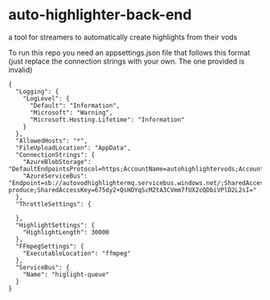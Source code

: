 # auto-highlighter-back-end
a tool for streamers to automatically create highlights from their vods


To run this repo you need an appsettings.json file that follows this format (just replace the connection strings with your own. The one provided is invalid)

```
{
  "Logging": {
    "LogLevel": {
      "Default": "Information",
      "Microsoft": "Warning",
      "Microsoft.Hosting.Lifetime": "Information"
    }
  },
  "AllowedHosts": "*",
  "FileUploadLocation": "AppData",
  "ConnectionStrings": {
    "AzureBlobStorage": "DefaultEndpointsProtocol=https;AccountName=autohighlightervods;AccountKey=vDQgW4DJlIPHzIcIFjofXwf2MOkUN5VJf/uVhEBy3qnYKxj80Fpy8EgGqZ1dcYfGj0eGy36XR8SVv2l2wClJeg==;EndpointSuffix=core.windows.net",
    "AzureServiceBus": "Endpoint=sb://autovodhighlightermq.servicebus.windows.net/;SharedAccessKeyName=consume-produce;SharedAccessKey=675dy2+QsHDYqScMZtA3CVmm7fUX2cQDbiVPlD2L2sI="
  },
  "ThrottleSettings": {

  },
  "HighlightSettings": {
    "HighlightLength": 30000
  },
  "FFmpegSettings": {
    "ExecutableLocation": "ffmpeg"
  },
  "ServiceBus": {
    "Name": "higlight-queue"
  }
}
```

